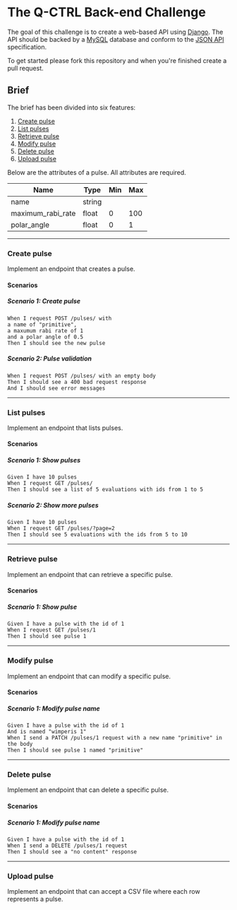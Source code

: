 # The Q-CTRL Back-end Challenge

The goal of this challenge is to create a web-based API using [Django](https://www.djangoproject.com/). The API should be backed by a [MySQL](https://www.mysql.com/) database and conform to the [JSON API](http://jsonapi.org/) specification.

To get started please fork this repository and when you're finished create a pull request.

## Brief

The brief has been divided into six features:

1.  [Create pulse](#create-pulse)
1.  [List pulses](#list-pulses)
1.  [Retrieve pulse](#retrieve-pulse)
1.  [Modify pulse](#modify-pulse)
1.  [Delete pulse](#delete-pulse)
1.  [Upload pulse](#upload-pulse)

Below are the attributes of a pulse. All attributes are required.

| Name              | Type   | Min | Max |
|-------------------|--------|-----|-----|
| name              | string |     |     |
| maximum_rabi_rate | float  | 0   | 100 |
| polar_angle       | float  | 0   | 1   |

---

### Create pulse

Implement an endpoint that creates a pulse.

#### Scenarios

##### Scenario 1: Create pulse

    When I request POST /pulses/ with
    a name of "primitive",
    a maxumum rabi rate of 1
    and a polar angle of 0.5
    Then I should see the new pulse

##### Scenario 2: Pulse validation

    When I request POST /pulses/ with an empty body
    Then I should see a 400 bad request response
    And I should see error messages

---

### List pulses

Implement an endpoint that lists pulses.

#### Scenarios

##### Scenario 1: Show pulses

    Given I have 10 pulses
    When I request GET /pulses/
    Then I should see a list of 5 evaluations with ids from 1 to 5

##### Scenario 2: Show more pulses

    Given I have 10 pulses
    When I request GET /pulses/?page=2
    Then I should see 5 evaluations with the ids from 5 to 10

---

### Retrieve pulse

Implement an endpoint that can retrieve a specific pulse.

#### Scenarios

##### Scenario 1: Show pulse

    Given I have a pulse with the id of 1
    When I request GET /pulses/1
    Then I should see pulse 1

---

### Modify pulse

Implement an endpoint that can modify a specific pulse.

#### Scenarios

##### Scenario 1: Modify pulse name

    Given I have a pulse with the id of 1
    And is named "wimperis 1"
    When I send a PATCH /pulses/1 request with a new name "primitive" in the body
    Then I should see pulse 1 named "primitive"

---

### Delete pulse

Implement an endpoint that can delete a specific pulse.

#### Scenarios

##### Scenario 1: Modify pulse name

    Given I have a pulse with the id of 1
    When I send a DELETE /pulses/1 request
    Then I should see a "no content" response

---

### Upload pulse

Implement an endpoint that can accept a CSV file where each row represents a pulse.
